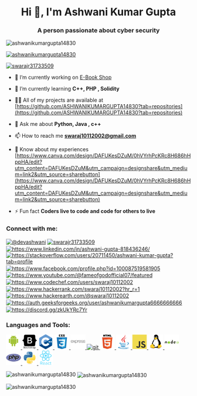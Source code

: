 <h1 align="center">Hi 👋, I'm Ashwani Kumar Gupta</h1>
<h3 align="center">A person passionate about cyber security</h3>

<p align="left"> <img src="https://komarev.com/ghpvc/?username=ashwanikumargupta14830&label=Profile%20views&color=0e75b6&style=flat" alt="ashwanikumargupta14830" /> </p>

<p align="left"> <a href="https://github.com/ryo-ma/github-profile-trophy"><img src="https://github-profile-trophy.vercel.app/?username=ashwanikumargupta14830" alt="ashwanikumargupta14830" /></a> </p>

<p align="left"> <a href="https://twitter.com/swarajr31733509" target="blank"><img src="https://img.shields.io/twitter/follow/swarajr31733509?logo=twitter&style=for-the-badge" alt="swarajr31733509" /></a> </p>

- 🔭 I’m currently working on [E-Book Shop](https://github.com/ASHWANIKUMARGUPTA14830/html-project)

- 🌱 I’m currently learning **C++, PHP , Solidity**

- 👨‍💻 All of my projects are available at [https://github.com/ASHWANIKUMARGUPTA14830?tab=repositories](https://github.com/ASHWANIKUMARGUPTA14830?tab=repositories)

- 💬 Ask me about **Python, Java , c++**

- 📫 How to reach me **swaraj10112002@gmail.com**

- 📄 Know about my experiences [https://www.canva.com/design/DAFUKesDZuM/0hVYrhPcKRc8H686hHppHA/edit?utm_content=DAFUKesDZuM&utm_campaign=designshare&utm_medium=link2&utm_source=sharebutton](https://www.canva.com/design/DAFUKesDZuM/0hVYrhPcKRc8H686hHppHA/edit?utm_content=DAFUKesDZuM&utm_campaign=designshare&utm_medium=link2&utm_source=sharebutton)

- ⚡ Fun fact **Coders live to code and code for others to live**

<h3 align="left">Connect with me:</h3>
<p align="left">
<a href="https://dev.to/@devashwani" target="blank"><img align="center" src="https://raw.githubusercontent.com/rahuldkjain/github-profile-readme-generator/master/src/images/icons/Social/devto.svg" alt="@devashwani" height="30" width="40" /></a>
<a href="https://twitter.com/swarajr31733509" target="blank"><img align="center" src="https://raw.githubusercontent.com/rahuldkjain/github-profile-readme-generator/master/src/images/icons/Social/twitter.svg" alt="swarajr31733509" height="30" width="40" /></a>
<a href="https://linkedin.com/in/https://www.linkedin.com/in/ashwani-gupta-818436246/" target="blank"><img align="center" src="https://raw.githubusercontent.com/rahuldkjain/github-profile-readme-generator/master/src/images/icons/Social/linked-in-alt.svg" alt="https://www.linkedin.com/in/ashwani-gupta-818436246/" height="30" width="40" /></a>
<a href="https://stackoverflow.com/users/https://stackoverflow.com/users/20711450/ashwani-kumar-gupta?tab=profile" target="blank"><img align="center" src="https://raw.githubusercontent.com/rahuldkjain/github-profile-readme-generator/master/src/images/icons/Social/stack-overflow.svg" alt="https://stackoverflow.com/users/20711450/ashwani-kumar-gupta?tab=profile" height="30" width="40" /></a>
<a href="https://fb.com/https://www.facebook.com/profile.php?id=100087519581905" target="blank"><img align="center" src="https://raw.githubusercontent.com/rahuldkjain/github-profile-readme-generator/master/src/images/icons/Social/facebook.svg" alt="https://www.facebook.com/profile.php?id=100087519581905" height="30" width="40" /></a>
<a href="https://www.youtube.com/c/https://www.youtube.com/@fameofgodofficial07/featured" target="blank"><img align="center" src="https://raw.githubusercontent.com/rahuldkjain/github-profile-readme-generator/master/src/images/icons/Social/youtube.svg" alt="https://www.youtube.com/@fameofgodofficial07/featured" height="30" width="40" /></a>
<a href="https://www.codechef.com/users/https://www.codechef.com/users/swaraj10112002" target="blank"><img align="center" src="https://cdn.jsdelivr.net/npm/simple-icons@3.1.0/icons/codechef.svg" alt="https://www.codechef.com/users/swaraj10112002" height="30" width="40" /></a>
<a href="https://www.hackerrank.com/https://www.hackerrank.com/swaraj10112002?hr_r=1" target="blank"><img align="center" src="https://raw.githubusercontent.com/rahuldkjain/github-profile-readme-generator/master/src/images/icons/Social/hackerrank.svg" alt="https://www.hackerrank.com/swaraj10112002?hr_r=1" height="30" width="40" /></a>
<a href="https://www.hackerearth.com/https://www.hackerearth.com/@swaraj10112002" target="blank"><img align="center" src="https://raw.githubusercontent.com/rahuldkjain/github-profile-readme-generator/master/src/images/icons/Social/hackerearth.svg" alt="https://www.hackerearth.com/@swaraj10112002" height="30" width="40" /></a>
<a href="https://auth.geeksforgeeks.org/user/https://auth.geeksforgeeks.org/user/ashwanikumargupta6666666666" target="blank"><img align="center" src="https://raw.githubusercontent.com/rahuldkjain/github-profile-readme-generator/master/src/images/icons/Social/geeks-for-geeks.svg" alt="https://auth.geeksforgeeks.org/user/ashwanikumargupta6666666666" height="30" width="40" /></a>
<a href="https://discord.gg/https://discord.gg/zkUkYRc7Yr" target="blank"><img align="center" src="https://raw.githubusercontent.com/rahuldkjain/github-profile-readme-generator/master/src/images/icons/Social/discord.svg" alt="https://discord.gg/zkUkYRc7Yr" height="30" width="40" /></a>
</p>

<h3 align="left">Languages and Tools:</h3>
<p align="left"> <a href="https://developer.android.com" target="_blank" rel="noreferrer"> <img src="https://raw.githubusercontent.com/devicons/devicon/master/icons/android/android-original-wordmark.svg" alt="android" width="40" height="40"/> </a> <a href="https://getbootstrap.com" target="_blank" rel="noreferrer"> <img src="https://raw.githubusercontent.com/devicons/devicon/master/icons/bootstrap/bootstrap-plain-wordmark.svg" alt="bootstrap" width="40" height="40"/> </a> <a href="https://www.w3schools.com/cpp/" target="_blank" rel="noreferrer"> <img src="https://raw.githubusercontent.com/devicons/devicon/master/icons/cplusplus/cplusplus-original.svg" alt="cplusplus" width="40" height="40"/> </a> <a href="https://www.w3schools.com/css/" target="_blank" rel="noreferrer"> <img src="https://raw.githubusercontent.com/devicons/devicon/master/icons/css3/css3-original-wordmark.svg" alt="css3" width="40" height="40"/> </a> <a href="https://expressjs.com" target="_blank" rel="noreferrer"> <img src="https://raw.githubusercontent.com/devicons/devicon/master/icons/express/express-original-wordmark.svg" alt="express" width="40" height="40"/> </a> <a href="https://git-scm.com/" target="_blank" rel="noreferrer"> <img src="https://www.vectorlogo.zone/logos/git-scm/git-scm-icon.svg" alt="git" width="40" height="40"/> </a> <a href="https://www.w3.org/html/" target="_blank" rel="noreferrer"> <img src="https://raw.githubusercontent.com/devicons/devicon/master/icons/html5/html5-original-wordmark.svg" alt="html5" width="40" height="40"/> </a> <a href="https://www.java.com" target="_blank" rel="noreferrer"> <img src="https://raw.githubusercontent.com/devicons/devicon/master/icons/java/java-original.svg" alt="java" width="40" height="40"/> </a> <a href="https://developer.mozilla.org/en-US/docs/Web/JavaScript" target="_blank" rel="noreferrer"> <img src="https://raw.githubusercontent.com/devicons/devicon/master/icons/javascript/javascript-original.svg" alt="javascript" width="40" height="40"/> </a> <a href="https://www.linux.org/" target="_blank" rel="noreferrer"> <img src="https://raw.githubusercontent.com/devicons/devicon/master/icons/linux/linux-original.svg" alt="linux" width="40" height="40"/> </a> <a href="https://nodejs.org" target="_blank" rel="noreferrer"> <img src="https://raw.githubusercontent.com/devicons/devicon/master/icons/nodejs/nodejs-original-wordmark.svg" alt="nodejs" width="40" height="40"/> </a> <a href="https://www.php.net" target="_blank" rel="noreferrer"> <img src="https://raw.githubusercontent.com/devicons/devicon/master/icons/php/php-original.svg" alt="php" width="40" height="40"/> </a> <a href="https://www.python.org" target="_blank" rel="noreferrer"> <img src="https://raw.githubusercontent.com/devicons/devicon/master/icons/python/python-original.svg" alt="python" width="40" height="40"/> </a> <a href="https://reactjs.org/" target="_blank" rel="noreferrer"> <img src="https://raw.githubusercontent.com/devicons/devicon/master/icons/react/react-original-wordmark.svg" alt="react" width="40" height="40"/> </a> </p>

<p><img align="left" src="https://github-readme-stats.vercel.app/api/top-langs?username=ashwanikumargupta14830&show_icons=true&locale=en&layout=compact" alt="ashwanikumargupta14830" /></p>

<p>&nbsp;<img align="center" src="https://github-readme-stats.vercel.app/api?username=ashwanikumargupta14830&show_icons=true&locale=en" alt="ashwanikumargupta14830" /></p>

<p><img align="center" src="https://github-readme-streak-stats.herokuapp.com/?user=ashwanikumargupta14830&" alt="ashwanikumargupta14830" /></p>
